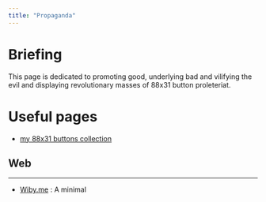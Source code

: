 ```yaml
---
title: "Propaganda"
---
```


<style>
body {
background-image: url("./mao.png") ;
background-repeat: no-repeat;
background-position: center;
}
</style>

# Briefing
This page is dedicated to promoting good, underlying bad and vilifying the evil and displaying
revolutionary masses of 88x31 button proleteriat.

# Useful pages
- [my 88x31 buttons collection](/buttons)

## Web
---

-  [Wiby.me](https://wiby.me) : A minimal


